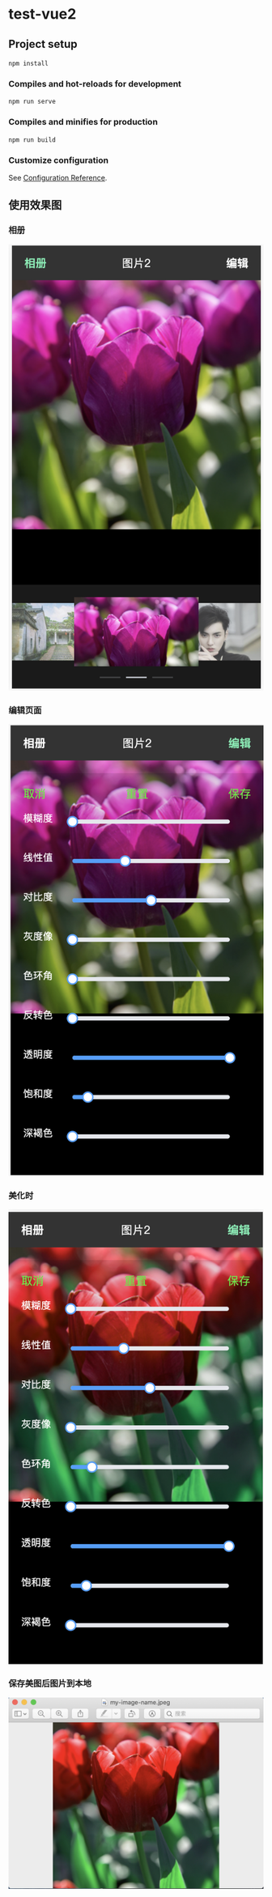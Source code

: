 # test-vue2

## Project setup
```
npm install
```

### Compiles and hot-reloads for development
```
npm run serve
```

### Compiles and minifies for production
```
npm run build
```

### Customize configuration
See [Configuration Reference](https://cli.vuejs.org/config/).

## 使用效果图
### 相册
<img src="./doce/img/相册.png">

### 编辑页面
<img src="./doce/img/编辑页面.png">

### 美化时
<img src="./doce/img/美化界面.png">

### 保存美图后图片到本地
<img src="./doce/img/保存后图片.png">
